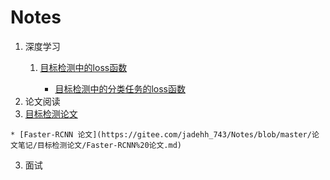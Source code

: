 # Notes
1. 深度学习
    1. [目标检测中的loss函数](https://github.com/jadehh/Notes/tree/master/%E6%B7%B1%E5%BA%A6%E5%AD%A6%E4%B9%A0/%E7%9B%AE%E6%A0%87%E6%A3%80%E6%B5%8B%E4%B8%AD%E7%9A%84loss%E5%87%BD%E6%95%B0)

       * [目标检测中的分类任务的loss函数](https://github.com/jadehh/Notes/blob/master/%E6%B7%B1%E5%BA%A6%E5%AD%A6%E4%B9%A0/%E7%9B%AE%E6%A0%87%E6%A3%80%E6%B5%8B%E4%B8%AD%E7%9A%84loss%E5%87%BD%E6%95%B0/%E7%9B%AE%E6%A0%87%E5%87%BD%E6%95%B0%E5%88%86%E7%B1%BB%E4%BB%BB%E5%8A%A1%E7%9A%84loss%E5%87%BD%E6%95%B0.md)
2. 论文阅读
  1. [目标检测论文](https://gitee.com/jadehh_743/Notes/tree/master/论文笔记/目标检测论文)

    * [Faster-RCNN 论文](https://gitee.com/jadehh_743/Notes/blob/master/论文笔记/目标检测论文/Faster-RCNN%20论文.md)
    

3. 面试
